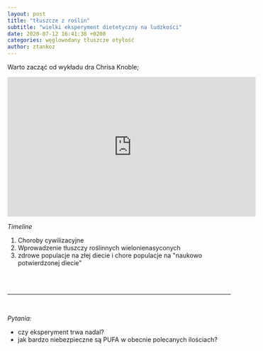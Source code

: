 ```yaml
---
layout: post
title: "tłuszcze z roślin"
subtitle: "wielki eksperyment dietetyczny na ludzkości"
date: 2020-07-12 16:41:38 +0200
categories: węglowodany tłuszcze otyłość
author: ztankoz
---
```


Warto zacząć od wykładu dra Chrisa Knoble;

<iframe width="560" height="315" src="https://www.youtube-nocookie.com/embed/7kGnfXXIKZM" frameborder="0" allow="accelerometer; autoplay; encrypted-media; gyroscope; picture-in-picture" allowfullscreen></iframe>

_Timeline_

1. Choroby cywilizacyjne
2. Wprowadzenie tłuszczy roślinnych wielonienasyconych
3. zdrowe populacje na złej diecie i chore populacje na "naukowo potwierdzonej diecie"

<br>

<br>
<hr>
<br>

_Pytania:_

- czy eksperyment trwa nadal?
- jak bardzo niebezpieczne są PUFA w obecnie polecanych ilościach?
